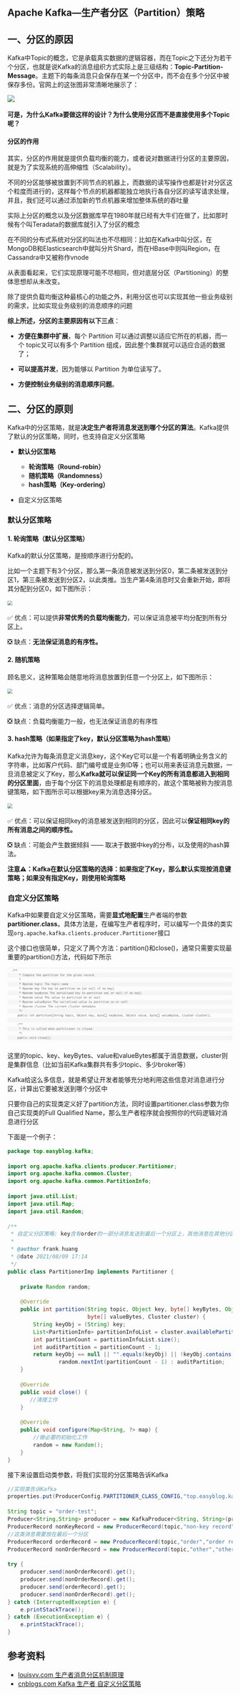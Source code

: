 ## Apache Kafka—生产者分区（Partition）策略





## 一、分区的原因

Kafka中Topic的概念，它是承载真实数据的逻辑容器，而在Topic之下还分为若干个分区，也就是说Kafka的消息组织方式实际上是三级结构：**Topic-Partition-Message**。主题下的每条消息只会保存在某一个分区中，而不会在多个分区中被保存多份。官网上的这张图非常清晰地展示了：

![](http://www.louisvv.com/wp-content/uploads/2019/12/20191228112029_11745.png)

**可是，为什么Kafka要做这样的设计？为什么使用分区而不是直接使用多个Topic呢？**

#### 分区的作用

其实，分区的作用就是提供负载均衡的能力，或者说对数据进行分区的主要原因，就是为了实现系统的高伸缩性（Scalability）。

不同的分区能够被放置到不同节点的机器上，而数据的读写操作也都是针对分区这个粒度而进行的，这样每个节点的机器都能独立地执行各自分区的读写请求处理，并且，我们还可以通过添加新的节点机器来增加整体系统的吞吐量

实际上分区的概念以及分区数据库早在1980年就已经有大牛们在做了，比如那时候有个叫Teradata的数据库就引入了分区的概念

在不同的分布式系统对分区的叫法也不尽相同：比如在Kafka中叫分区，在MongoDB和Elasticsearch中就叫分片Shard，而在HBase中则叫Region，在Cassandra中又被称作vnode

从表面看起来，它们实现原理可能不尽相同，但对底层分区（Partitioning）的整体思想却从未改变。

除了提供负载均衡这种最核心的功能之外，利用分区也可以实现其他一些业务级别的需求，比如实现业务级别的消息顺序的问题

**综上所述，分区的主要原因有以下三点**：

* **方便在集群中扩展**，每个 Partition 可以通过调整以适应它所在的机器，而一个 topic又可以有多个 Partition 组成，因此整个集群就可以适应合适的数据了；

* **可以提高并发**，因为能够以 Partition 为单位读写了。
* **方便控制业务级别的消息顺序问题**。



## 二、分区的原则

Kafka中的分区策略，就是**决定生产者将消息发送到哪个分区的算法**。Kafka提供了默认的分区策略，同时，也支持自定义分区策略

- **默认分区策略**
  - **轮询策略（Round-robin）**
  - **随机策略（Randomness）**
  - **hash策略（Key-ordering）**

- 自定义分区策略

### 默认分区策略

#### 1. 轮询策略（默认分区策略）

Kafka的默认分区策略，是按顺序进行分配的。

比如一个主题下有3个分区，那么第一条消息被发送到分区0，第二条被发送到分区1，第三条被发送到分区2，以此类推。当生产第4条消息时又会重新开始，即将其分配到分区0，如下图所示：

<img src="https://upload-images.jianshu.io/upload_images/5850202-3ae926f10b7bc1da.png?imageMogr2/auto-orient/strip|imageView2/2/w/943" style="zoom:67%;" />

✅ 优点：可以提供**非常优秀的负载均衡能力**，可以保证消息被平均分配到所有分区上。

❎ 缺点：**无法保证消息的有序性。**



#### 2.  随机策略

顾名思义，这种策略会随意地将消息放置到任意一个分区上，如下图所示：

<img src="https://upload-images.jianshu.io/upload_images/5850202-4c3c5bc4408dc312.png?imageMogr2/auto-orient/strip|imageView2/2/w/943" style="zoom:67%;" />

✅ 优点：消息的分区选择逻辑简单。

❎ 缺点：负载均衡能力一般，也无法保证消息的有序性



#### 3. hash策略（如果指定了key，默认分区策略为hash策略）

Kafka允许为每条消息定义消息key，这个Key它可以是一个有着明确业务含义的字符串，比如客户代码、部门编号或是业务ID等；也可以用来表征消息元数据，一旦消息被定义了Key，那么**Kafka就可以保证同一个Key的所有消息都进入到相同的分区里面**，由于每个分区下的消息处理都是有顺序的，故这个策略被称为按消息键策略，如下图所示可以根据key来为消息选择分区。

<img src="https:////upload-images.jianshu.io/upload_images/5850202-3040d950bf22049d.png?imageMogr2/auto-orient/strip|imageView2/2/w/943" style="zoom:67%;" />

✅ 优点：可以保证相同key的消息被发送到相同的分区，因此可以**保证相同key的所有消息之间的顺序性。**

❎ 缺点：可能会产生数据倾斜 —— 取决于数据中key的分布，以及使用的hash算法。

**注意⚠️：Kafka在默认分区策略的选择：如果指定了Key，那么默认实现按消息键策略；如果没有指定Key，则使用轮询策略**



### 自定义分区策略

Kafka中如果要自定义分区策略，需要**显式地配置**生产者端的参数**partitioner.class**。具体方法是，在编写生产者程序时，可以编写一个具体的类实现`org.apache.kafka.clients.producer.Partitioner`接口

这个接口也很简单，只定义了两个方法：partition()和close()，通常只需要实现最重要的partition()方法，代码如下所示

![](img/%E6%88%AA%E5%B1%8F2021-08-09%20%E4%B8%8B%E5%8D%885.05.20.png)

这里的topic、key、keyBytes、value和valueBytes都属于消息数据，cluster则是集群信息（比如当前Kafka集群共有多少topic、多少broker等）

Kafka给这么多信息，就是希望让开发者能够充分地利用这些信息对消息进行分区，计算出它要被发送到哪个分区中

只要你自己的实现类定义好了partition方法，同时设置partitioner.class参数为你自己实现类的Full Qualified Name，那么生产者程序就会按照你的代码逻辑对消息进行分区



下面是一个例子：

```java
package top.easyblog.kafka;

import org.apache.kafka.clients.producer.Partitioner;
import org.apache.kafka.common.Cluster;
import org.apache.kafka.common.PartitionInfo;

import java.util.List;
import java.util.Map;
import java.util.Random;

/**
 * 自定义分区策略: key含有order的一部分消息发送到最后一个分区上，其他消息在其他分区随机分配
 *
 * @author frank.huang
 * @date 2021/08/09 17:14
 */
public class PartitionerImp implements Partitioner {

    private Random random;

    @Override
    public int partition(String topic, Object key, byte[] keyBytes, Object value,
                         byte[] valueBytes, Cluster cluster) {
        String keyObj = (String) key;
        List<PartitionInfo> partitionInfoList = cluster.availablePartitionsForTopic(topic);
        int partitionCount = partitionInfoList.size();
        int auditPartition = partitionCount - 1;
        return keyObj == null || "".equals(keyObj) || !keyObj.contains("order") ?
                random.nextInt(partitionCount - 1) : auditPartition;
    }

    @Override
    public void close() {
       //清理工作
    }

    @Override
    public void configure(Map<String, ?> map) {
        //做必要的初始化工作
        random = new Random();
    }
}
```

接下来设置启动类参数，将我们实现的分区策略告诉Kafka

```java
//实现类告诉Kafka
properties.put(ProducerConfig.PARTITIONER_CLASS_CONFIG,"top.easyblog.kafka.PartitionerImpl");

String topic = "order-test";
Producer<String,String> producer = new KafkaProducer<String, String>(properties);
ProducerRecord nonKeyRecord = new ProducerRecord(topic,"non-key record");
//这类消息需要放在最后一个分区
ProducerRecord orderRecord = new ProducerRecord(topic,"order","order record");
ProducerRecord nonOrderRecord = new ProducerRecord(topic,"other","other record");

try {
    producer.send(nonOrderRecord).get();
    producer.send(nonOrderRecord).get();
    producer.send(orderRecord).get();
    producer.send(nonOrderRecord).get();
} catch (InterruptedException e) {
    e.printStackTrace();
} catch (ExecutionException e) {
    e.printStackTrace();
}
```



## 参考资料

* [louisvv.com 生产者消息分区机制原理](http://www.louisvv.com/archives/2408.html)
* [cnblogs.com Kafka 生产者 自定义分区策略](https://www.cnblogs.com/fubinhnust/p/11967881.html)

